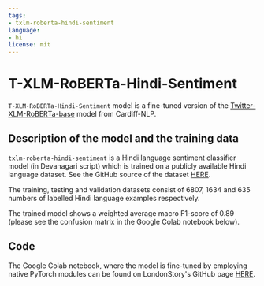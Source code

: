 ```yaml
---
tags:
- txlm-roberta-hindi-sentiment
language: 
- hi
license: mit
---
```


# T-XLM-RoBERTa-Hindi-Sentiment 

`T-XLM-RoBERTa-Hindi-Sentiment` model is a fine-tuned version of the [Twitter-XLM-RoBERTa-base](https://huggingface.co/cardiffnlp/twitter-xlm-roberta-base) model from Cardiff-NLP.


## Description of the model and the training data

`txlm-roberta-hindi-sentiment` is a Hindi language sentiment classifier model (in Devanagari script) which is trained on a publicly available Hindi language dataset. See the GitHub source of the dataset [HERE](https://github.com/sid573/Hindi_Sentiment_Analysis). 

The training, testing and validation datasets consist of 6807, 1634 and 635 numbers of labelled Hindi language examples respectively. 

The trained model shows a weighted average macro F1-score of 0.89 (please see the confusion matrix in the Google Colab notebook below). 


## Code

The Google Colab notebook, where the model is fine-tuned by employing native PyTorch modules can be found on LondonStory's GitHub page [HERE](https://github.com/LondonStory/Supervised-NLP-models/blob/main/T-XLM-RoBERTa-base-finetuning-with-pytorch.ipynb). 







